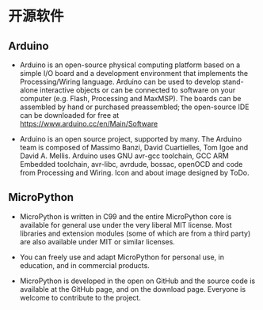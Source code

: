 # 开源软件

## Arduino

- Arduino is an open-source physical computing platform based on a simple I/O board and a development environment that implements the Processing/Wiring language. 
Arduino can be used to develop stand-alone interactive objects or can be connected to software on your computer (e.g. Flash, Processing and MaxMSP). 
The boards can be assembled by hand or purchased preassembled; the open-source IDE can be downloaded for free at https://www.arduino.cc/en/Main/Software

- Arduino is an open source project, supported by many.
The Arduino team is composed of Massimo Banzi, David Cuartielles, Tom Igoe and David A. Mellis.
Arduino uses GNU avr-gcc toolchain, GCC ARM Embedded toolchain, avr-libc, avrdude, bossac, openOCD and code from Processing and Wiring.
Icon and about image designed by ToDo.

## MicroPython

- MicroPython is written in C99 and the entire MicroPython core is available for general use under the very liberal MIT license. 
Most libraries and extension modules (some of which are from a third party) are also available under MIT or similar licenses.

- You can freely use and adapt MicroPython for personal use, in education, and in commercial products.

- MicroPython is developed in the open on GitHub and the source code is available at the GitHub page, and on the download page. 
Everyone is welcome to contribute to the project.
